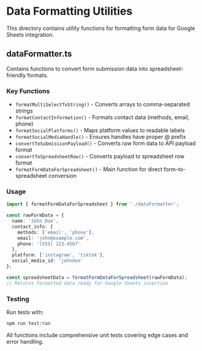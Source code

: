 # Data Formatting Utilities

This directory contains utility functions for formatting form data for Google Sheets integration.

## dataFormatter.ts

Contains functions to convert form submission data into spreadsheet-friendly formats.

### Key Functions

- `formatMultiSelectToString()` - Converts arrays to comma-separated strings
- `formatContactInformation()` - Formats contact data (methods, email, phone)
- `formatSocialPlatforms()` - Maps platform values to readable labels
- `formatSocialMediaHandle()` - Ensures handles have proper @ prefix
- `convertToSubmissionPayload()` - Converts raw form data to API payload format
- `convertToSpreadsheetRow()` - Converts payload to spreadsheet row format
- `formatFormDataForSpreadsheet()` - Main function for direct form-to-spreadsheet conversion

### Usage

```typescript
import { formatFormDataForSpreadsheet } from './dataFormatter';

const rawFormData = {
  name: 'John Doe',
  contact_info: {
    methods: ['email', 'phone'],
    email: 'john@example.com',
    phone: '(555) 123-4567'
  },
  platform: ['instagram', 'tiktok'],
  social_media_id: 'johndoe'
};

const spreadsheetData = formatFormDataForSpreadsheet(rawFormData);
// Returns formatted data ready for Google Sheets insertion
```

### Testing

Run tests with:
```bash
npm run test:run
```

All functions include comprehensive unit tests covering edge cases and error handling.